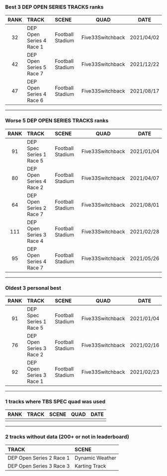 ### Best 3 DEP OPEN SERIES TRACKS ranks
|RANK|TRACK|SCENE|QUAD|DATE|
|:---:|:---|:---|:---:|:---:|
|32|DEP Open Series 4 Race 1|Football Stadium|Five33Switchback|2021/04/02|
|42|DEP Open Series 5 Race 7|Football Stadium|Five33Switchback|2021/12/22|
|47|DEP Open Series 4 Race 6|Football Stadium|Five33Switchback|2021/08/17|
---
### Worse 5 DEP OPEN SERIES TRACKS ranks
|RANK|TRACK|SCENE|QUAD|DATE|
|:---:|:---|:---|:---:|:---:|
|91|DEP Spec Series 1 Race 5|Football Stadium|Five33Switchback|2021/01/04|
|80|DEP Open Series 4 Race 2|Football Stadium|Five33Switchback|2021/04/07|
|64|DEP Open Series 2 Race 7|Football Stadium|Five33Switchback|2021/08/01|
|111|DEP Open Series 3 Race 4|Football Stadium|Five33Switchback|2021/02/28|
|95|DEP Open Series 4 Race 7|Football Stadium|Five33Switchback|2021/05/26|
---
### Oldest 3 personal best
|RANK|TRACK|SCENE|QUAD|DATE|
|:---:|:---|:---|:---:|:---:|
|91|DEP Spec Series 1 Race 5|Football Stadium|Five33Switchback|2021/01/04|
|76|DEP Open Series 3 Race 2|Football Stadium|Five33Switchback|2021/02/16|
|92|DEP Open Series 3 Race 1|Football Stadium|Five33Switchback|2021/02/23|
---
### 1 tracks where TBS SPEC quad was used
|RANK|TRACK|SCENE|QUAD|DATE|
|:---:|:---|:---|:---:|:---:|
||||||
---
### 2 tracks without data (200+ or not in leaderboard)
|TRACK|SCENE|
|:---|:---|
|DEP Open Series 2 Race 1|Dynamic Weather|
|DEP Open Series 3 Race 3|Karting Track|
